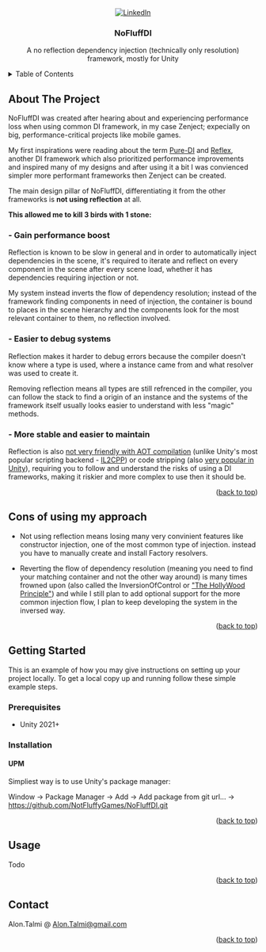 <!-- Improved compatibility of back to top link: See: https://github.com/othneildrew/Best-README-Template/pull/73 -->
<a name="readme-top"></a>

<!-- PROJECT LOGO -->
<br />
<div align="center">

[![LinkedIn][linkedin-shield]][linkedin-url]

<h3 align="center">NoFluffDI</h3>
  <p align="center">
    A no reflection dependency injection (technically only resolution) framework, mostly for Unity
  </p>
</div>

<!-- TABLE OF CONTENTS -->
<details>
  <summary>Table of Contents</summary>
  <ol>
    <li>
      <a href="#about-the-project">About The Project</a>
      </li>
      <li>
      <a href="#cons-of-using-my-approach">Cons Of Using My Approach</a>
    </li>
    <li>
      <a href="#getting-started">Getting Started</a>
      <ul>
        <li><a href="#prerequisites">Prerequisites</a></li>
        <li><a href="#installation">Installation</a></li>
      </ul>
    </li>
    <li><a href="#usage">Usage</a></li>
    <li><a href="#contact">Contact</a></li>
  </ol>
</details>



<!-- ABOUT THE PROJECT -->
## About The Project

NoFluffDI was created after hearing about and experiencing performance loss when using common DI framework, in my case Zenject; expecially on big, performance-critical projects like mobile games.

My first inspirations were reading about the term <a href="https://blog.ploeh.dk/2014/06/10/pure-di/">Pure-DI</a> and <a href="https://github.com/gustavopsantos/Reflex">Reflex</a>, another DI framework which also prioritized performance improvements and inspired many of my designs and after using it a bit I was convienced simpler more performant frameworks then Zenject can be created.

The main design pillar of NoFluffDI, differentiating it from the other frameworks is <b>not using reflection</b> at all.

<b>This allowed me to kill 3 birds with 1 stone:</b>

### - Gain performance boost
Reflection is known to be slow in general and in order to automatically inject dependencies in the scene, it's required to iterate and reflect on every component in the scene after every scene load, whether it has dependencies requiring injection or not.

My system instead inverts the flow of dependency resolution; instead of the framework finding components in need of injection, the container is bound to places in the scene hierarchy and the components look for the most relevant container to them, no reflection involved.

### - Easier to debug systems
Reflection makes it harder to debug errors because the compiler doesn't know where a type is used, where a instance came from and what resolver was used to create it.

Removing reflection means all types are still refrenced in the compiler, you can follow the stack to find a origin of an instance and the systems of the framework itself usually looks easier to understand with less "magic" methods.

### - More stable and easier to maintain
Reflection is also <a href="https://github.com/dotnet/runtime/blob/main/src/coreclr/nativeaot/docs/reflection-in-aot-mode.md">not very friendly with AOT compilation</a> (unlike Unity's most popular scripting backend - <a href=https://docs.unity3d.com/Manual/ScriptingRestrictions.html>IL2CPP</a>) or code stripping (also <a href=https://docs.unity3d.com/Manual/ManagedCodeStripping.html>very popular in Unity</a>), requiring you to follow and understand the risks of using a DI frameworks, making it riskier and more complex to use then it should be.

<p align="right">(<a href="#readme-top">back to top</a>)</p>

<!-- CONS OF USING MY APPROACH -->
## Cons of using my approach
- Not using reflection means losing many very convinient features like constructor injection, one of the most common type of injection. instead you have to manually create and install Factory resolvers.

- Reverting the flow of dependency resolution (meaning you need to find your matching container and not the other way around) is many times frowned upon (also called the InversionOfControl or <a href="https://softwareengineering.stackexchange.com/questions/305285/dependency-inversion-principle-and-hollywood-analogy">"The HollyWood Principle"</a>) and while I still plan to add optional support for the more common injection flow, I plan to keep developing the system in the inversed way.

<p align="right">(<a href="#readme-top">back to top</a>)</p>

<!-- GETTING STARTED -->
## Getting Started

This is an example of how you may give instructions on setting up your project locally.
To get a local copy up and running follow these simple example steps.

### Prerequisites

* Unity 2021+

### Installation

#### UPM

Simpliest way is to use Unity's package manager:

Window -> Package Manager -> Add -> Add package from git url... -> https://github.com/NotFluffyGames/NoFluffDI.git

<p align="right">(<a href="#readme-top">back to top</a>)</p>

<!-- USAGE EXAMPLES -->
## Usage

Todo

<p align="right">(<a href="#readme-top">back to top</a>)</p>

<!-- CONTACT -->
## Contact

Alon.Talmi @ Alon.Talmi@gmail.com

<p align="right">(<a href="#readme-top">back to top</a>)</p>

<!-- MARKDOWN LINKS & IMAGES -->
<!-- https://www.markdownguide.org/basic-syntax/#reference-style-links -->
[linkedin-shield]: https://img.shields.io/badge/-LinkedIn-black.svg?style=for-the-badge&logo=linkedin&colorB=555
[linkedin-url]: https://www.linkedin.com/in/alon-talmi/
